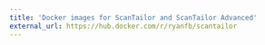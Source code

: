 ```yaml
---
title: 'Docker images for ScanTailor and ScanTailor Advanced'
external_url: https://hub.docker.com/r/ryanfb/scantailor
---
```


